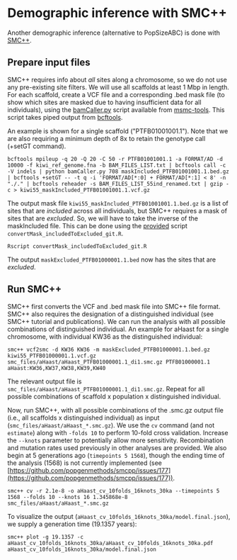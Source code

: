 # Demographic inference with SMC++

Another demographic inference (alternative to PopSizeABC) is done with [SMC++](https://github.com/popgenmethods/smcpp).

## Prepare input files

SMC++ requires info about *all* sites along a chromosome, so we do not use any pre-existing site filters. We will use all scaffolds at least 1 Mbp in length. For each scaffold, create a VCF file and a corresponding .bed mask file (to show which sites are masked due to having insufficient data for all individuals), using the [bamCaller.py](https://github.com/stschiff/msmc-tools/blob/master/bamCaller.py) script available from [msmc-tools](https://github.com/stschiff/msmc-tools). This script takes piped output from [bcftools](https://samtools.github.io/bcftools/). 

An example is shown for a single scaffold ("PTFB01001001.1"). Note that we are also requiring a minimum depth of 8x to retain the genotype call (+setGT command).

```
bcftools mpileup -q 20 -Q 20 -C 50 -r PTFB01001001.1 -a FORMAT/AD -d 10000 -f kiwi_ref_genome.fna -b BAM_FILES_LIST.txt | bcftools call -c -V indels | python bamCaller.py 708 maskIncluded_PTFB01001001.1.bed.gz | bcftools +setGT -- -t q -i 'FORMAT/AD[*:0] + FORMAT/AD[*:1] < 8' -n "./." | bcftools reheader -s BAM_FILES_LIST_55ind_renamed.txt | gzip -c > kiwi55_maskIncluded_PTFB01001001.1.vcf.gz
```

The output mask file ```kiwi55_maskIncluded_PTFB01001001.1.bed.gz``` is a list of sites that are *included* across all individuals, but SMC++ requires a mask of sites that are *excluded*. So, we will have to take the inverse of the maskIncluded file. This can be done using the [provided](https://github.com/jordanbemmels/kiwi-holocene/blob/main/convertMask_includedToExcluded.R) script ```convertMask_includedToExcluded_git.R```.

```
Rscript convertMask_includedToExcluded_git.R
```

The output ```maskExcluded_PTFB01000001.1.bed``` now has the sites that are *excluded*.

## Run SMC++

SMC++ first converts the VCF and .bed mask file into SMC++ file format. SMC++ also requires the designation of a distinguished individual (see SMC++ tutorial and publications). We can run the analysis with all possible combinations of distinguished individual. An example for aHaast for a single chromosome, with individual KW36 as the distinguished individual:

```
smc++ vcf2smc -d KW36 KW36 -m maskExcluded_PTFB01000001.1.bed.gz kiwi55_PTFB01000001.1.vcf.gz smc_files/aHaast/aHaast_PTFB01000001.1_di1.smc.gz PTFB01000001.1 aHaast:KW36,KW37,KW38,KW39,KW40
```

The relevant output file is ```smc_files/aHaast/aHaast_PTFB01000001.1_di1.smc.gz```. Repeat for all possible combinations of scaffold x population x distinguished individual.

Now, run SMC++, with all possible combinations of the .smc.gz output file (i.e., all scaffolds x distinguished individual) as input (```smc_files/aHaast/aHaast_*.smc.gz```). We use the ```cv``` command (and not ```estimate```) along with ```-folds 10``` to perform 10-fold cross validation. Increase the ```--knots``` parameter to potentially allow more sensitivity. Recombination and mutation rates used previously in other analyses are provided. We also begin at 5 generations ago (```timepoints 5 1568```), though the ending time of the analysis (1568) is not currently implemented (see [https://github.com/popgenmethods/smcpp/issues/177](https://github.com/popgenmethods/smcpp/issues/177)).

```
smc++ cv -r 2.1e-8 -o aHaast_cv_10folds_16knots_30ka --timepoints 5 1568 --folds 10 --knots 16 1.345868e-8 smc_files/aHaast/aHaast_*.smc.gz
```

To visualize the output (```aHaast_cv_10folds_16knots_30ka/model.final.json```), we supply a generation time (19.1357 years):

```
smc++ plot -g 19.1357 -c aHaast_cv_10folds_16knots_30ka/aHaast_cv_10folds_16knots_30ka.pdf aHaast_cv_10folds_16knots_30ka/model.final.json
```
